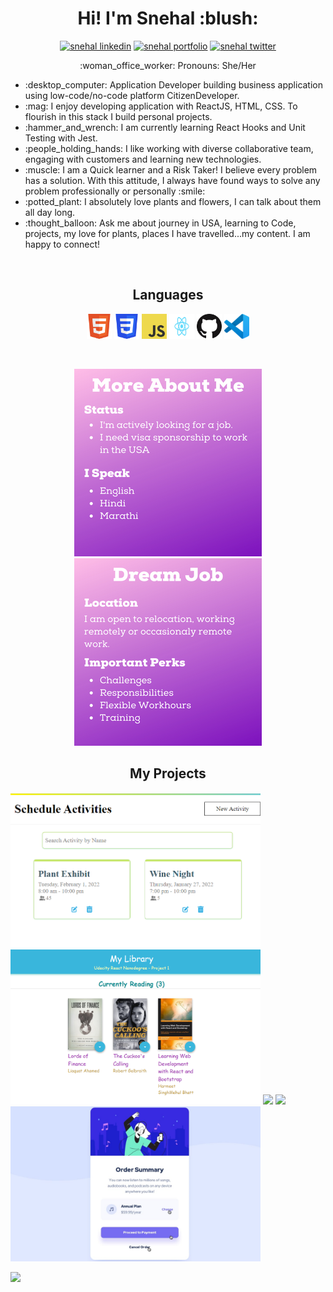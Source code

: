 <p>
    <h1 align="center">
        <strong>Hi! I'm Snehal :blush:</strong>
    </h1>
<p>
<p align="center">
    <a href="https://www.linkedin.com/in/snehalparate17/" target="_blank"><img src="https://img.shields.io/badge/LinkedIn-blue?style=for-the-badge&logo=linkedin" alt="snehal linkedin" /></a>
    <a href="https://snehal1791.github.io/portfolio/" target="_blank"><img src="https://img.shields.io/badge/%20-Portfolio-%236C0B80?style=for-the-badge" alt="snehal portfolio" /></a>
    <a href="https://twitter.com/sne_hal_p" target="_blank"><img src="https://img.shields.io/badge/Twitter-1D9BF0?style=for-the-badge&logo=twitter&logoColor=white" alt="snehal twitter" /></a>
</p>
<p align="center">:woman_office_worker: Pronouns: She/Her</p>
<ul>
<li>:desktop_computer: Application Developer building business application using low-code/no-code platform CitizenDeveloper.</li>
<li>:mag: I enjoy developing application with ReactJS, HTML, CSS. To flourish in this stack I build personal projects.</li>
<li>:hammer_and_wrench: I am currently learning React Hooks and Unit Testing with Jest.</li>
<li>:people_holding_hands: I like working with diverse collaborative team, engaging with customers and learning new technologies.</li>
<li>:muscle: I am a Quick learner and a Risk Taker! I believe every problem has a solution. With this attitude, I always have found ways to solve any problem professionally or personally :smile:</li>
<li>:potted_plant: I absolutely love plants and flowers, I can talk about them all day long.</li>
<li>:thought_balloon: Ask me about journey in USA, learning to Code, projects, my love for plants, places I have travelled...my content. I am happy to connect!</li>
</ul>
<br/>
<p>
    <h2 align="center">
        <strong>Languages</strong>
    </h2>
    <p align="center">
    <a href="https://developer.mozilla.org/en-US/docs/Glossary/HTML5"><img alt="html5 logo" src="HTML5_Badge.svg" width="40" height="40"/></a>
    <a href="https://developer.mozilla.org/en-US/docs/Web/CSS"><img alt="CSS3 logo" src="CSS3_logo.svg" width="40" height="40"/></a>
    <a href="https://www.javascript.com/"><img alt="JavaScript logo" src="js_logo.svg" width="40" height="40"/></a>
    <a href="https://reactjs.org/"><img alt="React logo" src="React_logo.svg" width="40" height="40"/></a>
    <a href="https://github.com/snehal1791"><img alt=GitHub logo" src="GitHub-Mark-64px.png" width="40" height="40"/></a>
    <a href="https://code.visualstudio.com/"><img alt="Visual Studio Code logo" src="vscode.svg" width="40" height="40"/></a>
    </p>
<p>
<br />
<p align="center">
    <img alt="More About Me" src="MoreAboutMe.png"/>
    <img alt="Dream Job Description" src="DreamJob.png"/>    
</p>
<p>
    <h2 align="center">
        <strong>My Projects</strong>
    </h2>
</p>
<p>
    <img width=400 alt="Schedule Activity Project" src="scheduleActivity.png"> 
    <img width=400 alt="My Reads Project" src="myReadsThumbnail.png">
    <img src="https://github-readme-stats.vercel.app/api/pin/?username=snehal1791&repo=scheduleActivity&theme=jolly"/>
    <img src="https://github-readme-stats.vercel.app/api/pin/?username=snehal1791&repo=my-reads&theme=jolly"/>
    <img width=400 alt="Order Summary Project" src="orderSummary.png">
    <p align=left>
        <img src="https://github-readme-stats.vercel.app/api/pin/?username=snehal1791&repo=order-summary-component-main&theme=jolly"/>
    </p>
</p>